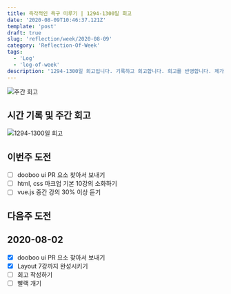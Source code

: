 ```yaml
---
title: 즉각적인 욕구 미루기 | 1294-1300일 회고
date: '2020-08-09T10:46:37.121Z'
template: 'post'
draft: true
slug: 'reflection/week/2020-08-09'
category: 'Reflection-Of-Week'
tags:
  - 'Log'
  - 'log-of-week'
description: '1294-1300일 회고입니다. 기록하고 회고합니다. 회고를 반영합니다. 제가 자라는 방식입니다.'
---
```

![주간 회고](https://imgur.com/PwMHNaY.png)



## 시간 기록 및 주간 회고 

![1294-1300일 회고](.png)


## 이번주 도전
- [ ] dooboo ui PR 요소 찾아서 보내기 
- [ ] html, css 마크업 기본 10강의 소화하기 
- [ ] vue.js 중간 강의 30% 이상 듣기 

## 다음주 도전

## 2020-08-02
- [x] dooboo ui PR 요소 찾아서 보내기 
- [x] Layout 7강까지 완성시키기 
- [ ] 회고 작성하기 
- [ ] 빨랙 개기 
